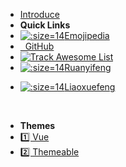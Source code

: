 * [Introduce ](/ "Introduce")
* **Quick Links**
* [![](https://emojipedia.org/static/img/favicons/favicon-32x32.png ':size=14')Emojipedia](https://emojipedia.org/)
* [<i class="fa fa-github"></i>&nbsp; GitHub](https://github.com/)
* [![Track Awesome List](https://www.trackawesomelist.com/badge.svg)](https://www.trackawesomelist.com/)
* [![](http://www.ruanyifeng.com/favicon.ico ':size=14')Ruanyifeng](http://www.ruanyifeng.com/blog/)

- [![](https://www.liaoxuefeng.com/favicon.ico ':size=14')Liaoxuefeng](https://www.liaoxuefeng.com/)

<br>

- **Themes**
- <a href="index-theme-vue.html">1️⃣ Vue</a>
- <a href="index-theme-themeable.html">2️⃣ Themeable</a>
